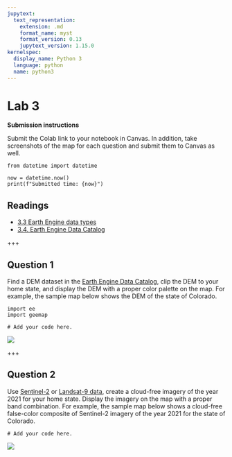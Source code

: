 ```yaml
---
jupytext:
  text_representation:
    extension: .md
    format_name: myst
    format_version: 0.13
    jupytext_version: 1.15.0
kernelspec:
  display_name: Python 3
  language: python
  name: python3
---
```


# Lab 3

**Submission instructions**

Submit the Colab link to your notebook in Canvas. In addition, take screenshots of the map for each question and submit them to Canvas as well.

```{code-cell} ipython3
from datetime import datetime

now = datetime.now()
print(f"Submitted time: {now}")
```

## Readings

- [3.3 Earth Engine data types](https://book.geemap.org/chapters/03_gee_data.html#earth-engine-data-types)
- [3.4. Earth Engine Data Catalog](https://book.geemap.org/chapters/03_gee_data.html#earth-engine-data-catalog)

+++

## Question 1

Find a DEM dataset in the [Earth Engine Data Catalog](https://developers.google.com/earth-engine/datasets/), clip the DEM to your home state, and display the DEM with a proper color palette on the map. For example, the sample map below shows the DEM of the state of Colorado.

```{code-cell} ipython3
import ee
import geemap
```

```{code-cell} ipython3
# Add your code here.
```

![](https://i.imgur.com/RhUy93b.png)

+++

## Question 2

Use [Sentinel-2](https://developers.google.com/earth-engine/datasets/catalog/sentinel-2) or [Landsat-9 data](https://developers.google.com/earth-engine/datasets/catalog/landsat-9), create a cloud-free imagery of the year 2021 for your home state. Display the imagery on the map with a proper band combination. For example, the sample map below shows a cloud-free false-color composite of Sentinel-2 imagery of the year 2021 for the state of Colorado.

```{code-cell} ipython3
# Add your code here.
```

![](https://i.imgur.com/xkxpkS1.png)
